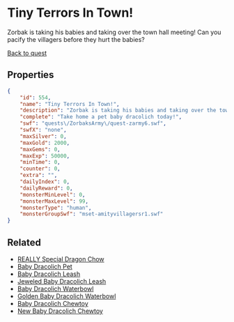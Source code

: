 # Tiny Terrors In Town!

Zorbak is taking his babies and taking over the town hall meeting!  Can you pacify the villagers before they hurt the babies?

[Back to quest](../quests.md)

## Properties

```json
{
    "id": 554,
    "name": "Tiny Terrors In Town!",
    "description": "Zorbak is taking his babies and taking over the town hall meeting!  Can you pacify the villagers before they hurt the babies?",
    "complete": "Take home a pet baby dracolich today!",
    "swf": "quests\/ZorbaksArmy\/quest-zarmy6.swf",
    "swfX": "none",
    "maxSilver": 0,
    "maxGold": 2000,
    "maxGems": 0,
    "maxExp": 50000,
    "minTime": 0,
    "counter": 0,
    "extra": "",
    "dailyIndex": 0,
    "dailyReward": 0,
    "monsterMinLevel": 0,
    "monsterMaxLevel": 99,
    "monsterType": "human",
    "monsterGroupSwf": "mset-amityvillagersr1.swf"
}
```

## Related

- [REALLY Special Dragon Chow](../items/907-really-special-dragon-chow.md)
- [Baby Dracolich Pet](../items/3445-baby-dracolich-pet.md)
- [Baby Dracolich Leash](../items/3449-baby-dracolich-leash.md)
- [Jeweled Baby Dracolich Leash](../items/3450-jeweled-baby-dracolich-leash.md)
- [Baby Dracolich Waterbowl](../items/3451-baby-dracolich-waterbowl.md)
- [Golden Baby Dracolich Waterbowl](../items/3452-golden-baby-dracolich-waterbowl.md)
- [Baby Dracolich Chewtoy](../items/3453-baby-dracolich-chewtoy.md)
- [New Baby Dracolich Chewtoy](../items/3454-new-baby-dracolich-chewtoy.md)

